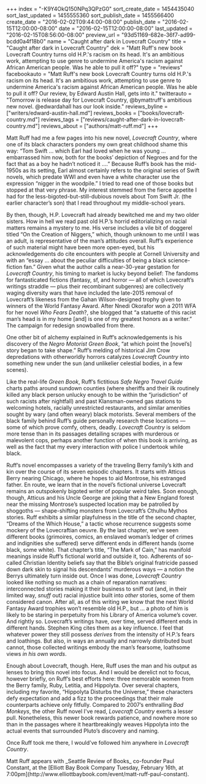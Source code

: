 +++
index = "-K9Y4OkQ150NPq3QPzG0"
sort_create_date = 1454435040
sort_last_updated = 1455555360
sort_publish_date = 1455566400
create_date = "2016-02-02T09:44:00-08:00"
publish_date = "2016-02-15T12:00:00-08:00"
date = "2016-02-15T12:00:00-08:00"
last_updated = "2016-02-15T08:56:00-08:00"
preview_url = "93d51169-682e-36f7-ad99-bcdd0a4f18b0"
name = "Caught after dark in Lovecraft Country"
title = "Caught after dark in Lovecraft Country"
dek = "Matt Ruff's new book Lovecraft Country turns old H.P.'s racism on its head. It's an ambitious work, attempting to use genre to undermine America's racism against African American people. Was he able to pull it off?"
type = "reviews"
facebookauto = "Matt Ruff's new book Lovecraft Country turns old H.P.'s racism on its head. It's an ambitious work, attempting to use genre to undermine America's racism against African American people. Was he able to pull it off? Our review, by Edward Austin Hall, gets into it."
twitterauto = "Tomorrow is release day for Lovecraft Country, @bymattruff's ambitious new novel. @edwardahall has our look inside."
reviews_byline = ["writers/edward-austin-hall.md"]
reviews_books = ["books/lovecraft-country.md"]
reviews_tags = ["reviews/caught-after-dark-in-lovecraft-country.md"]
reviews_about = ["authors/matt-ruff.md"]
+++

Matt Ruff had me a few pages into his new novel, _Lovecraft Country_, where one of its black characters ponders my own great childhood shame this way: “Tom Swift &hellip; which Earl had loved when he was young … embarrassed him now, both for the books’ depiction of Negroes and for the fact that as a boy he hadn’t noticed it &hellip;.” Because Ruff’s book has the mid-1950s as its setting, Earl almost certainly refers to the original series of Swift novels, which predate WWI and even have a white character use the expression “nigger in the woodpile.” I tried to read one of those books but stopped at that very phrase. My interest stemmed from the fierce appetite I had for the less-bigoted-but-still-dubious novels about Tom Swift Jr. (the earlier character’s son) that I read throughout my middle-school years.

By then, though, H.P. Lovecraft had already bewitched me and my two older sisters. How in hell we read past old H.P.’s horrid editorializing on racial matters remains a mystery to me. His verse includes a vile bit of doggerel titled “On the Creation of Niggers,” which, though unknown to me until I was an adult, is representative of the man’s attitudes overall. Ruff’s experience of such material might have been more open-eyed, but his acknowledgements do cite encounters with people at Cornell University and with an “essay &hellip; about the peculiar difficulties of being a black science-fiction fan.” Given what the author calls a near-30-year gestation for _Lovecraft Country_, his timing to market is lucky beyond belief: The fandoms for fantasticated fictions (fantasy, sf, and horror &mdash; all of which Lovecraft’s writings straddle &mdash; plus their recombinant subgenres) are collectively waging diversity wars that have included the late-2015 removal of Lovecraft’s likeness from the Gahan Wilson-designed trophy given to winners of the World Fantasy Award. After Nnedi Okorafor won a 2011 WFA for her novel _Who Fears Death_?, she blogged that “a statuette of this racist man’s head is in my home [and] is one of my greatest honors as a writer.” The campaign for redesign snowballed from there.

One other bit of alchemy explained in Ruff’s acknowledgements is his discovery of the _Negro Motorist Green Book_, “at which point the [novel’s] story began to take shape.” Ruff’s melding of historical Jim Crow depredations with otherworldly horrors catalyzes _Lovecraft Country_ into something new under the sun (and unlikelier celestial bodies, in a few scenes).

Like the real-life _Green Book_, Ruff’s fictitious _Safe Negro Travel Guide_ charts paths around sundown counties (where sheriffs and their ilk routinely killed any black person unlucky enough to be within the “jurisdiction” of such racists after nightfall) and past Klansman-owned gas stations to welcoming hotels, racially unrestricted restaurants, and similar amenities sought by wary (and often weary) black motorists. Several members of the black family behind Ruff’s guide personally research these locations &mdash; some of which prove comfy, others, deadly. _Lovecraft Country_ is seldom more tense than in its passages detailing scrapes with murderous or malevolent cops, perhaps another function of when this book is arriving, as well as the fact that my every interaction with police I undertook while black.

Ruff’s novel encompasses a variety of the traveling Berry family’s kith and kin over the course of its seven episodic chapters. It starts with Atticus Berry nearing Chicago, where he hopes to aid Montrose, his estranged father. En route, we learn that in the novel’s fictional universe Lovecraft remains an outspokenly bigoted writer of popular weird tales. Soon enough, though, Atticus and his Uncle George are joking that a New England forest near the missing Montrose’s suspected location may be patrolled by shoggoths &mdash; shape-shifting monsters from Lovecraft’s Cthulhu Mythos stories. Ruff exhibits a similar playfulness in the title of the second chapter, “Dreams of the Which House,” a tactic whose recurrence suggests some mockery of the Lovecraftian oeuvre. By the last chapter, we’ve seen different books (grimoires, comics, an enslaved woman’s ledger of crimes and indignities she suffered) serve different ends in different hands (some black, some white). That chapter’s title, “The Mark of Cain,” has manifold meanings inside Ruff’s fictional world and outside it, too. Adherents of so-called Christian Identity beliefs say that the Bible’s original fratricide passed down dark skin to signal his descendants’ murderous ways &mdash; a notion the Berrys ultimately turn inside out. Once I was done, _Lovecraft Country_ looked like nothing so much as a chain of reparation narratives: interconnected stories making it their business to sniff out (and, in their limited way, _snuff_ out) racial injustice built into _other_ stories, some of them considered canon. After all, as of this writing we know that the next World Fantasy Award trophies won’t resemble old H.P., but &hellip; a photo of him is likely to be staring in perpetuity from his Library of America volume’s cover. And rightly so. Lovecraft’s writings have, over time, served different ends in different hands. Stephen King cites them as a key influence. I feel that whatever power they still possess _derives_ from the intensity of H.P.’s fears and loathings. But also, in ways an annually and narrowly distributed bust cannot, those collected writings embody the man’s fearsome, loathsome views _in his own words_.

Enough about Lovecraft, though. Here, Ruff uses the man and his output as lenses to bring this novel into focus. And I would be derelict not to focus, however briefly, on Ruff’s best efforts here: three memorable women from the Berry family, Ruby, Letitia, and Hippolyta. Over several chapters, including my favorite, “Hippolyta Disturbs the Universe,” these characters defy expectation and add a fizz to the proceedings that their male counterparts achieve only fitfully. Compared to 2007’s enthralling _Bad Monkeys_, the other Ruff novel I've read, _Lovecraft Country_ exerts a lesser pull. Nonetheless, this newer book rewards patience, and nowhere more so than in the passages where it heartbreakingly weaves Hippolyta into the actual events that surrounded Pluto’s discovery and naming.

Once Ruff took me there, I would’ve followed him anywhere in _Lovecraft Country_.

<p class="footer">Matt Ruff appears with _Seattle Review of Books_ co-founder Paul Constant, at the [Elliott Bay Book Company Tuesday, February 16th, at 7:00pm](http://www.elliottbaybook.com/event/matt-ruff-paul-constant).</p>